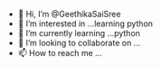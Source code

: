 - 👋 Hi, I’m @GeethikaSaiSree
- 👀 I’m interested in ...learning python
- 🌱 I’m currently learning ...python
- 💞️ I’m looking to collaborate on ...
- 📫 How to reach me ...

<!---
GeethikaSaiSree/GeethikaSaiSree is a ✨ special ✨ repository because its `README.md` (this file) appears on your GitHub profile.
You can click the Preview link to take a look at your changes.
--->
